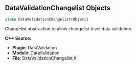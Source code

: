 ## DataValidationChangelist Objects

```python
class DataValidationChangelist(Object)
```

Changelist abstraction to allow changelist-level data validation

**C++ Source:**

- **Plugin**: DataValidation
- **Module**: DataValidation
- **File**: DataValidationChangelist.h

<a id="unreal.RigVMActionStack"></a>